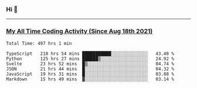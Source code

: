 ### Hi 🙂

---

### <a href="https://wakatime.com/@Eroxl">My All Time Coding Activity (Since Aug 18th 2021)</a>
<!--START_SECTION:waka-->

```text
Total Time: 497 hrs 1 min

TypeScript   218 hrs 54 mins ███████████░░░░░░░░░░░░░░   43.48 %
Python       125 hrs 27 mins ██████▒░░░░░░░░░░░░░░░░░░   24.92 %
Svelte       23 hrs 52 mins  █▒░░░░░░░░░░░░░░░░░░░░░░░   04.74 %
JSON         21 hrs 44 mins  █░░░░░░░░░░░░░░░░░░░░░░░░   04.32 %
JavaScript   19 hrs 31 mins  █░░░░░░░░░░░░░░░░░░░░░░░░   03.88 %
Markdown     15 hrs 49 mins  ▓░░░░░░░░░░░░░░░░░░░░░░░░   03.14 %
```

<!--END_SECTION:waka-->
